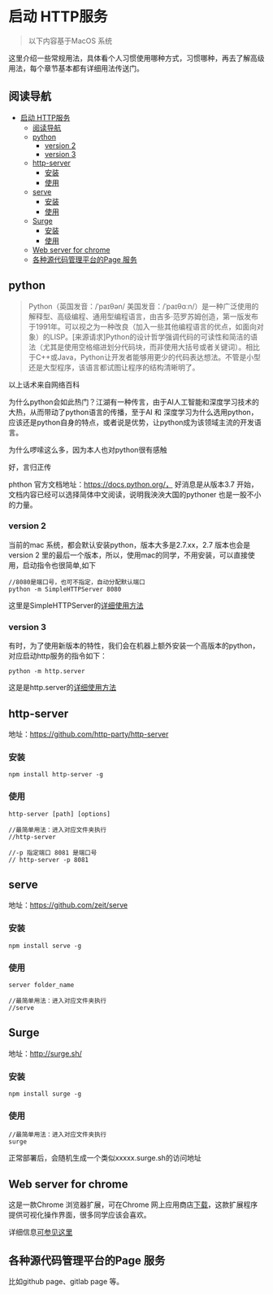 # 启动 HTTP服务 

>以下内容基于MacOS 系统

这里介绍一些常规用法，具体看个人习惯使用哪种方式，习惯哪种，再去了解高级用法，每个章节基本都有详细用法传送门。

## 阅读导航

<!-- TOC -->

- [启动 HTTP服务](#%e5%90%af%e5%8a%a8-http%e6%9c%8d%e5%8a%a1)
  - [阅读导航](#%e9%98%85%e8%af%bb%e5%af%bc%e8%88%aa)
  - [python](#python)
    - [version 2](#version-2)
    - [version 3](#version-3)
  - [http-server](#http-server)
    - [安装](#%e5%ae%89%e8%a3%85)
    - [使用](#%e4%bd%bf%e7%94%a8)
  - [serve](#serve)
    - [安装](#%e5%ae%89%e8%a3%85-1)
    - [使用](#%e4%bd%bf%e7%94%a8-1)
  - [Surge](#surge)
    - [安装](#%e5%ae%89%e8%a3%85-2)
    - [使用](#%e4%bd%bf%e7%94%a8-2)
  - [Web server for chrome](#web-server-for-chrome)
  - [各种源代码管理平台的Page 服务](#%e5%90%84%e7%a7%8d%e6%ba%90%e4%bb%a3%e7%a0%81%e7%ae%a1%e7%90%86%e5%b9%b3%e5%8f%b0%e7%9a%84page-%e6%9c%8d%e5%8a%a1)

<!-- /TOC -->

## python 

>Python（英国发音：/ˈpaɪθən/ 美国发音：/ˈpaɪθɑːn/）是一种广泛使用的解释型、高级编程、通用型编程语言，由吉多·范罗苏姆创造，第一版发布于1991年。可以视之为一种改良（加入一些其他编程语言的优点，如面向对象）的LISP。[来源请求]Python的设计哲学强调代码的可读性和简洁的语法（尤其是使用空格缩进划分代码块，而非使用大括号或者关键词）。相比于C++或Java，Python让开发者能够用更少的代码表达想法。不管是小型还是大型程序，该语言都试图让程序的结构清晰明了。

以上话术来自网络百科

为什么python会如此热门？江湖有一种传言，由于AI人工智能和深度学习技术的大热，从而带动了python语言的传播，至于AI 和 深度学习为什么选用python，应该还是python自身的特点，或者说是优势，让python成为该领域主流的开发语言。

为什么啰嗦这么多，因为本人也对python很有感触

好，言归正传

phthon 官方文档地址：https://docs.python.org/， 好消息是从版本3.7 开始，文档内容已经可以选择简体中文阅读，说明我泱泱大国的pythoner 也是一股不小的力量。

  ### version 2
  当前的mac 系统，都会默认安装python，版本大多是2.7.xx，2.7 版本也会是version 2 里的最后一个版本，所以，使用mac的同学，不用安装，可以直接使用，启动指令也很简单,如下
  ```
  //8080是端口号，也可不指定，自动分配默认端口
  python -m SimpleHTTPServer 8080
  ```
  这里是SimpleHTTPServer的[详细使用方法](https://docs.python.org/2.7/library/simplehttpserver.html#module-SimpleHTTPServer)
  ### version 3 
  有时，为了使用新版本的特性，我们会在机器上额外安装一个高版本的python，对应启动http服务的指令如下：
  ```
  python -m http.server
  ```
  这是是http.server的[详细使用方法](https://docs.python.org/3.9/library/http.server.html?highlight=http%20server#module-http.server)

## http-server

地址：https://github.com/http-party/http-server

### 安装
```
npm install http-server -g
```
### 使用
```
http-server [path] [options]

//最简单用法：进入对应文件夹执行
//http-server

//-p 指定端口 8081 是端口号
// http-server -p 8081
```

## serve

地址：https://github.com/zeit/serve

### 安装
```
npm install serve -g
```
### 使用
```
server folder_name

//最简单用法：进入对应文件夹执行
//serve
```

## Surge

地址：http://surge.sh/

### 安装
```
npm install surge -g
```
### 使用
```
//最简单用法：进入对应文件夹执行
surge
```
正常部署后，会随机生成一个类似xxxxx.surge.sh的访问地址

## Web server for chrome

这是一款Chrome 浏览器扩展，可在Chrome 网上应用商店[下载](https://chrome.google.com/webstore/detail/web-server-for-chrome/ofhbbkphhbklhfoeikjpcbhemlocgigb/)，这款扩展程序提供可视化操作界面，很多同学应该会喜欢。

详细信息[可参见这里](https://github.com/kzahel/web-server-chrome)

## 各种源代码管理平台的Page 服务
比如github page、gitlab page 等。